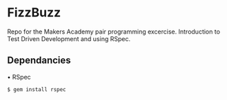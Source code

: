 # FizzBuzz 

Repo for the Makers Academy pair programming excercise. Introduction to Test Driven Development and using RSpec.

## Dependancies

• RSpec 

```
$ gem install rspec
```








